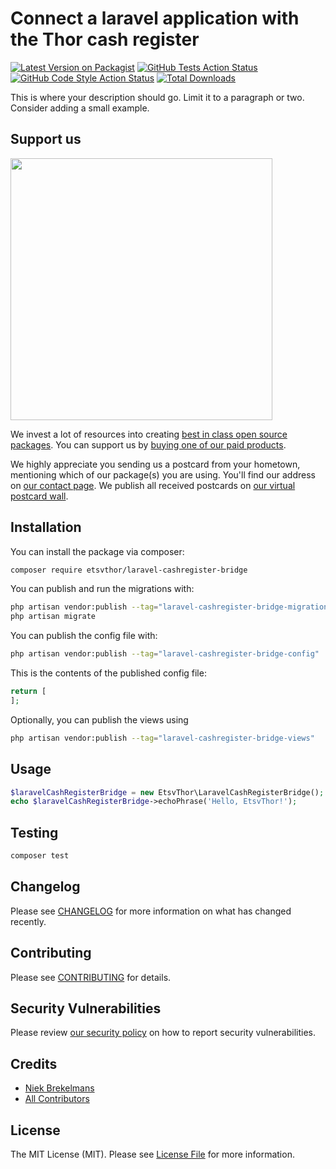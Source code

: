 # Connect a laravel application with the Thor cash register

[![Latest Version on Packagist](https://img.shields.io/packagist/v/etsvthor/laravel-cashregister-bridge.svg?style=flat-square)](https://packagist.org/packages/etsvthor/laravel-cashregister-bridge)
[![GitHub Tests Action Status](https://img.shields.io/github/actions/workflow/status/etsvthor/laravel-cashregister-bridge/run-tests.yml?branch=main&label=tests&style=flat-square)](https://github.com/etsvthor/laravel-cashregister-bridge/actions?query=workflow%3Arun-tests+branch%3Amain)
[![GitHub Code Style Action Status](https://img.shields.io/github/actions/workflow/status/etsvthor/laravel-cashregister-bridge/fix-php-code-style-issues.yml?branch=main&label=code%20style&style=flat-square)](https://github.com/etsvthor/laravel-cashregister-bridge/actions?query=workflow%3A"Fix+PHP+code+style+issues"+branch%3Amain)
[![Total Downloads](https://img.shields.io/packagist/dt/etsvthor/laravel-cashregister-bridge.svg?style=flat-square)](https://packagist.org/packages/etsvthor/laravel-cashregister-bridge)

This is where your description should go. Limit it to a paragraph or two. Consider adding a small example.

## Support us

[<img src="https://github-ads.s3.eu-central-1.amazonaws.com/laravel-cashregister-bridge.jpg?t=1" width="419px" />](https://spatie.be/github-ad-click/laravel-cashregister-bridge)

We invest a lot of resources into creating [best in class open source packages](https://spatie.be/open-source). You can support us by [buying one of our paid products](https://spatie.be/open-source/support-us).

We highly appreciate you sending us a postcard from your hometown, mentioning which of our package(s) you are using. You'll find our address on [our contact page](https://spatie.be/about-us). We publish all received postcards on [our virtual postcard wall](https://spatie.be/open-source/postcards).

## Installation

You can install the package via composer:

```bash
composer require etsvthor/laravel-cashregister-bridge
```

You can publish and run the migrations with:

```bash
php artisan vendor:publish --tag="laravel-cashregister-bridge-migrations"
php artisan migrate
```

You can publish the config file with:

```bash
php artisan vendor:publish --tag="laravel-cashregister-bridge-config"
```

This is the contents of the published config file:

```php
return [
];
```

Optionally, you can publish the views using

```bash
php artisan vendor:publish --tag="laravel-cashregister-bridge-views"
```

## Usage

```php
$laravelCashRegisterBridge = new EtsvThor\LaravelCashRegisterBridge();
echo $laravelCashRegisterBridge->echoPhrase('Hello, EtsvThor!');
```

## Testing

```bash
composer test
```

## Changelog

Please see [CHANGELOG](CHANGELOG.md) for more information on what has changed recently.

## Contributing

Please see [CONTRIBUTING](CONTRIBUTING.md) for details.

## Security Vulnerabilities

Please review [our security policy](../../security/policy) on how to report security vulnerabilities.

## Credits

- [Niek Brekelmans](https://github.com/niekbr)
- [All Contributors](../../contributors)

## License

The MIT License (MIT). Please see [License File](LICENSE.md) for more information.
